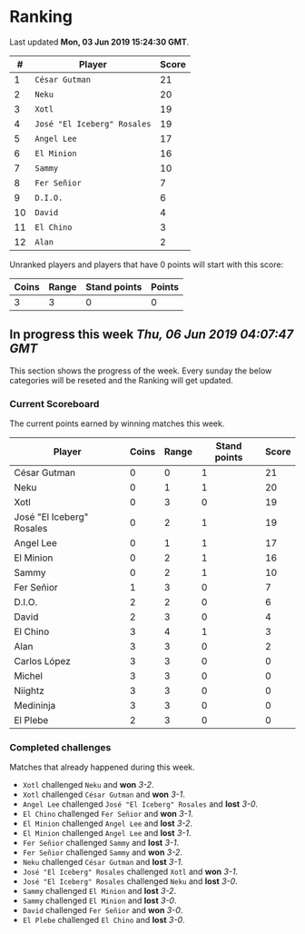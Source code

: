 # Ranking

Last updated **Mon, 03 Jun 2019 15:24:30 GMT**.

|#|Player|Score|
|-|------|-----|
|1|`César Gutman`|21|
|2|`Neku`|20|
|3|`Xotl`|19|
|4|`José "El Iceberg" Rosales`|19|
|5|`Angel Lee`|17|
|6|`El Minion`|16|
|7|`Sammy`|10|
|8|`Fer Señior`|7|
|9|`D.I.O.`|6|
|10|`David`|4|
|11|`El Chino`|3|
|12|`Alan`|2|

Unranked players and players that have 0 points will start with this score:

|Coins|Range|Stand points|Points|
|-----|-----|------------|------|
|3|3|0|0|

## In progress this week *Thu, 06 Jun 2019 04:07:47 GMT*
This section shows the progress of the week. Every sunday the below categories will be reseted and the Ranking will get updated.

### Current Scoreboard
The current points earned by winning matches this week.

|Player|Coins|Range|Stand points|Score|
|------|-----|-----|------------|-----|
|César Gutman|0|0|1|21|
|Neku|0|1|1|20|
|Xotl|0|3|0|19|
|José "El Iceberg" Rosales|0|2|1|19|
|Angel Lee|0|1|1|17|
|El Minion|0|2|1|16|
|Sammy|0|2|1|10|
|Fer Señior|1|3|0|7|
|D.I.O.|2|2|0|6|
|David|2|3|0|4|
|El Chino|3|4|1|3|
|Alan|3|3|0|2|
|Carlos López|3|3|0|0|
|Michel|3|3|0|0|
|Niightz|3|3|0|0|
|Medininja|3|3|0|0|
|El Plebe|2|3|0|0|

### Completed challenges
Matches that already happened during this week.

* `Xotl` challenged `Neku` and **won** *3-2*.
* `Xotl` challenged `César Gutman` and **won** *3-1*.
* `Angel Lee` challenged `José "El Iceberg" Rosales` and **lost** *3-0*.
* `El Chino` challenged `Fer Señior` and **won** *3-1*.
* `El Minion` challenged `Angel Lee` and **lost** *3-2*.
* `El Minion` challenged `Angel Lee` and **lost** *3-1*.
* `Fer Señior` challenged `Sammy` and **lost** *3-1*.
* `Fer Señior` challenged `Sammy` and **won** *3-2*.
* `Neku` challenged `César Gutman` and **lost** *3-1*.
* `José "El Iceberg" Rosales` challenged `Xotl` and **won** *3-1*.
* `José "El Iceberg" Rosales` challenged `Neku` and **lost** *3-0*.
* `Sammy` challenged `El Minion` and **lost** *3-2*.
* `Sammy` challenged `El Minion` and **lost** *3-0*.
* `David` challenged `Fer Señior` and **won** *3-0*.
* `El Plebe` challenged `El Chino` and **lost** *3-0*.
